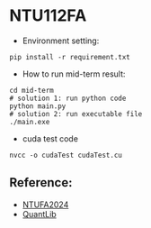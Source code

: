 # NTU112FA
* Environment setting:
```shell
pip install -r requirement.txt
```
* How to run mid-term result:
```shell
cd mid-term
# solution 1: run python code
python main.py
# solution 2: run executable file
./main.exe
```
* cuda test code
```shell
nvcc -o cudaTest cudaTest.cu
```

## Reference:
* [NTUFA2024](https://github.com/andydong1209/NTUFA2024)
* [QuantLib](https://github.com/lballabio/QuantLib)